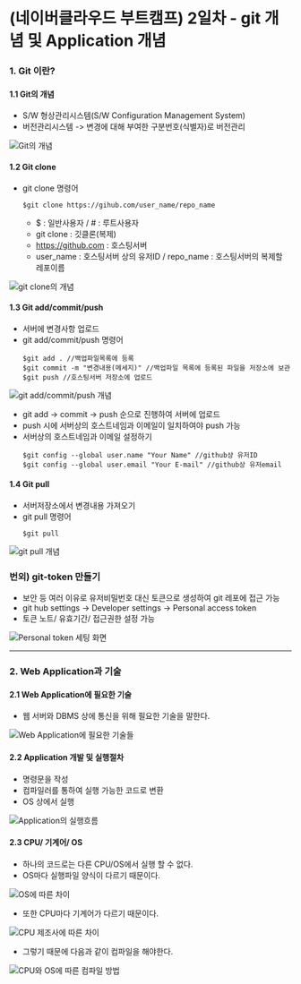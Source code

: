 
# (네이버클라우드 부트캠프) 2일차 - git 개념 및 Application 개념

### 1. Git 이란?

#### 1.1 Git의 개념
- S/W 형상관리시스템(S/W Configuration Management System)
- 버전관리시스템 -> 변경에 대해 부여한 구분번호(식별자)로 버전관리

![Git의 개념](https://blog.kakaocdn.net/dn/9vTgp/btsHDiFdaql/SuNGoAIKGTtUI6PprKmXNk/img.png)

#### 1.2 Git clone
- git clone 명령어
  ```
  $git clone https://gihub.com/user_name/repo_name
  ```
  - $ : 일반사용자 / # : 루트사용자
  - git clone : 깃클론(복제)
  - https://github.com : 호스팅서버
  - user_name : 호스팅서버 상의 유저ID / repo_name : 호스팅서버의 복제할 레포이름

![git clone의 개념](https://blog.kakaocdn.net/dn/n8xvs/btsHETxjs6W/MLnivamT9EFHE61YeRcyj1/img.png)

#### 1.3 Git add/commit/push
- 서버에 변경사항 업로드
- git add/commit/push 명령어
  ```
  $git add . //백업파일목록에 등록
  $git commit -m "변경내용(메세지)" //백업파일 목록에 등록된 파일을 저장소에 보관
  $git push //호스팅서버 저장소에 업로드
  ```

![git add/commit/push 개념](https://blog.kakaocdn.net/dn/PEQia/btsHEZYtVwK/K8krigLLNYCgtDUlSjs2i1/img.png)

- git add -> commit -> push 순으로 진행하여 서버에 업로드
- push 시에 서버상의 호스트네임과 이메일이 일치하여야 push 가능
- 서버상의 호스트네임과 이메일 설정하기
  ```
  $git config --global user.name "Your Name" //github상 유저ID
  $git config --global user.email "Your E-mail" //github상 유저email
  ```

#### 1.4 Git pull
- 서버저장소에서 변경내용 가져오기
- git pull 명령어
  ```
  $git pull
  ```

![git pull 개념](https://blog.kakaocdn.net/dn/cfgHzm/btsHFbEt9dh/knTipl72v38OJeloiZeZE0/img.png)

### 번외) git-token 만들기
- 보안 등 여러 이유로 유저비밀번호 대신 토큰으로 생성하여 git 레포에 접근 가능
- git hub settings -> Developer settings -> Personal access token
- 토큰 노트/ 유효기간/ 접근권한 설정 가능

![Personal token 세팅 화면](https://blog.kakaocdn.net/dn/kAoY6/btsHDW9vwjq/a1S4weU7izkhN6mTeFTSN0/img.png)

---

### 2. Web Application과 기술

#### 2.1 Web Application에 필요한 기술
- 웹 서버와 DBMS 상에 통신을 위해 필요한 기술을 말한다.

![Web Application에 필요한 기술들](https://blog.kakaocdn.net/dn/bodRqe/btsHEoYSh43/tTEGqTVAGlGJ8Y2k5k90DK/img.png)

#### 2.2 Application 개발 및 실행절차
- 명령문을 작성
- 컴파일러를 통하여 실행 가능한 코드로 변환
- OS 상에서 실행

![Application의 실행흐름](https://blog.kakaocdn.net/dn/dCpkW9/btsHECJkUjQ/Qle5szslpfht4MELB2gx30/img.png)

#### 2.3 CPU/ 기계어/ OS
- 하나의 코드로는 다른 CPU/OS에서 실행 할 수 없다.
- OS마다 실행파일 양식이 다르기 때문이다.
  
![OS에 따른 차이](https://blog.kakaocdn.net/dn/vx3Y5/btsHEV9JVpp/wq1MIj8m8dnSqOKFt7InWK/img.png)

- 또한 CPU마다 기계어가 다르기 때문이다.
  
![CPU 제조사에 따른 차이](https://blog.kakaocdn.net/dn/b5e2ch/btsHFqatS7L/nplgDGu7mlkNIx8xxpcTW0/img.png)

- 그렇기 때문에 다음과 같이 컴파일을 해야한다.

![CPU와 OS에 따른 컴파일 방법](https://blog.kakaocdn.net/dn/b7Vgwq/btsHDiSLcMK/FnWkkIdiZpkfu4ndwvK72K/img.png)
